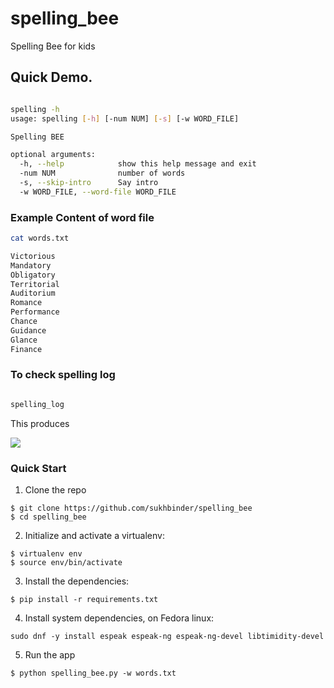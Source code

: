 # spelling_bee
Spelling Bee for kids


## Quick Demo.

```bash

spelling -h
usage: spelling [-h] [-num NUM] [-s] [-w WORD_FILE]

Spelling BEE

optional arguments:
  -h, --help            show this help message and exit
  -num NUM              number of words
  -s, --skip-intro      Say intro
  -w WORD_FILE, --word-file WORD_FILE

```

### Example Content of word file 

```bash
cat words.txt 

Victorious
Mandatory
Obligatory
Territorial	
Auditorium
Romance
Performance 
Chance 
Guidance 
Glance 
Finance 

```

### To check spelling log

```bash

spelling_log

```
This produces

![](img/spelling_log.png)


### Quick Start

1. Clone the repo
  ```
  $ git clone https://github.com/sukhbinder/spelling_bee
  $ cd spelling_bee
  ```

2. Initialize and activate a virtualenv:
  ```
  $ virtualenv env
  $ source env/bin/activate
  ```

3. Install the dependencies:
  ```
  $ pip install -r requirements.txt
  ```

4. Install system dependencies, on Fedora linux:
  ```
  sudo dnf -y install espeak espeak-ng espeak-ng-devel libtimidity-devel
  ```

5. Run the app
  ```
  $ python spelling_bee.py -w words.txt
  ```

